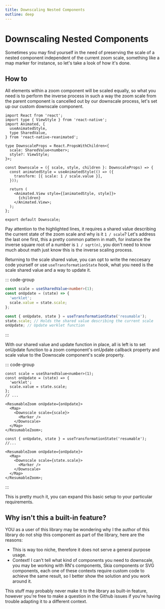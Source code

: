 ```yaml
---
title: Downscaling Nested Components
outline: deep
---
```


# Downscaling Nested Components

Sometimes you may find yourself in the need of preserving the scale of a nested component independent of the
current zoom scale, something like a map marker for instance, so let's take a look of how it's done.

## How to

All elements within a zoom component will be scaled equally, so what you need is to perform the inverse process
in such a way the zoom scale from the parent component is cancelled out by our downscale process, let's set up
our custom downscale component.

```tsx{9,15}
import React from 'react';
import type { ViewStyle } from 'react-native';
import Animated, {
  useAnimatedStyle,
  type SharedValue,
} from 'react-native-reanimated';

type DownscaleProps = React.PropsWithChildren<{
  scale: SharedValue<number>;
  style?: ViewStyle;
}>;

const Downscale = ({ scale, style, children }: DownscaleProps) => {
  const animatedStyle = useAnimatedStyle(() => ({
    transform: [{ scale: 1 / scale.value }],
  }));

  return (
    <Animated.View style={[animatedStyle, style]}>
      {children}
    </Animated.View>;
  );
};

export default Downscale;
```

Pay attention to the highlighted lines, it requires a shared value describing the current state of the zoom scale
and why is it `1 / scale`? Let's address the last one first, this a pretty common pattern in math, for instance
the inverse square root of a number is `1 / sqrt(n)`, you don't need to know much about math just know this
is the inverse scaling process.

Returning to the scale shared value, you can opt to write the neccesary code yourself or use `useTransformationState`
hook, what you need is the scale shared value and a way to update it.

::: code-group

```ts [Manual]
const scale = useSharedValue<number>(1);
const onUpdate = (state) => {
  'worklet';
  scale.value = state.scale;
};
```

```ts [Hook]
const { onUpdate, state } = useTransformationState('resumable');
state.scale; // Holds the shared value describing the current scale
onUpdate; // Update worklet function
```

:::

With our shared value and update function in place, all is left is to set onUpdate function to a zoom component's
onUpdate callback property and scale value to the Downscale component's scale property.

::: code-group

```tsx [Manual]{8,10}
const scale = useSharedValue<number>(1);
const onUpdate = (state) => {
  'worklet';
  scale.value = state.scale;
};
// ...

<ResumableZoom onUpdate={onUpdate}>
  <Map>
    <Downscale scale={scale}>
      <Marker />
    </Downscale>
  </Map>
</ResumableZoom>;
```

```tsx [Hook]{4,6}
const { onUpdate, state } = useTransformationState('resumable');
//...

<ResumableZoom onUpdate={onUpdate}>
  <Map>
    <Downscale scale={state.scale}>
      <Marker />
    </Downscale>
  </Map>
</ResumableZoom>;
```

:::

This is pretty much it, you can expand this basic setup to your particular requirements.

## Why isn't this a built-in feature?

YOU as a user of this library may be wondering why I the author of this library do not ship this component as
part of the library, here are the reasons:

- This is way too niche, therefore it does not serve a general purpose usage.
- Context! I can't tell what kind of components you need to downscale, you may be working with RN's components,
  Skia components or SVG components, each one of these contexts require custom code to achieve the same result,
  so I better show the solution and you work around it.

This stuff may probably never make it to the library as built-in feature, however you're free to make a question
in the Github issues if you're having trouble adapting it to a different context.
